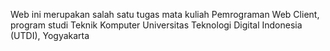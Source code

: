 Web ini merupakan salah satu tugas mata kuliah Pemrograman Web Client, program studi Teknik Komputer Universitas Teknologi Digital Indonesia (UTDI), Yogyakarta
